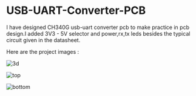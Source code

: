 # USB-UART-Converter-PCB
 I have designed CH340G usb-uart converter pcb to make practice in pcb design.I added 3V3 - 5V selector and power,rx,tx leds besides the typical circuit given in the datasheet.
 
 Here are the project images : 
 
![3d](https://user-images.githubusercontent.com/59617257/107091390-c5132b80-6812-11eb-8ec6-38c09ad11df5.PNG)

![top](https://user-images.githubusercontent.com/59617257/107091393-c5abc200-6812-11eb-8a44-b43c4e1f60b8.PNG)

![bottom](https://user-images.githubusercontent.com/59617257/107091394-c6445880-6812-11eb-8a66-66b9abc72db2.PNG)
